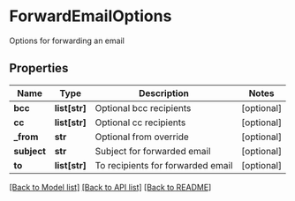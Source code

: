 # ForwardEmailOptions

Options for forwarding an email
## Properties
Name | Type | Description | Notes
------------ | ------------- | ------------- | -------------
**bcc** | **list[str]** | Optional bcc recipients | [optional] 
**cc** | **list[str]** | Optional cc recipients | [optional] 
**_from** | **str** | Optional from override | [optional] 
**subject** | **str** | Subject for forwarded email | [optional] 
**to** | **list[str]** | To recipients for forwarded email | [optional] 

[[Back to Model list]](../README#documentation-for-models) [[Back to API list]](../README#documentation-for-api-endpoints) [[Back to README]](../README)


